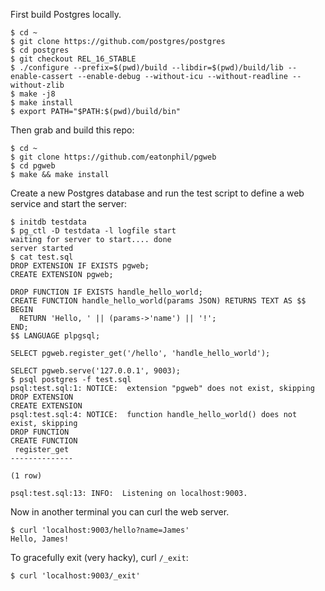 First build Postgres locally.

```console
$ cd ~
$ git clone https://github.com/postgres/postgres
$ cd postgres
$ git checkout REL_16_STABLE
$ ./configure --prefix=$(pwd)/build --libdir=$(pwd)/build/lib --enable-cassert --enable-debug --without-icu --without-readline --without-zlib
$ make -j8
$ make install
$ export PATH="$PATH:$(pwd)/build/bin"
```

Then grab and build this repo:

```console
$ cd ~
$ git clone https://github.com/eatonphil/pgweb
$ cd pgweb
$ make && make install
```

Create a new Postgres database and run the test script to define a web
service and start the server:

```
$ initdb testdata
$ pg_ctl -D testdata -l logfile start
waiting for server to start.... done
server started
$ cat test.sql
DROP EXTENSION IF EXISTS pgweb;
CREATE EXTENSION pgweb;

DROP FUNCTION IF EXISTS handle_hello_world;
CREATE FUNCTION handle_hello_world(params JSON) RETURNS TEXT AS $$
BEGIN
  RETURN 'Hello, ' || (params->'name') || '!';
END;
$$ LANGUAGE plpgsql;

SELECT pgweb.register_get('/hello', 'handle_hello_world');

SELECT pgweb.serve('127.0.0.1', 9003);
$ psql postgres -f test.sql
psql:test.sql:1: NOTICE:  extension "pgweb" does not exist, skipping
DROP EXTENSION
CREATE EXTENSION
psql:test.sql:4: NOTICE:  function handle_hello_world() does not exist, skipping
DROP FUNCTION
CREATE FUNCTION
 register_get
--------------

(1 row)

psql:test.sql:13: INFO:  Listening on localhost:9003.
```

Now in another terminal you can curl the web server.

```console
$ curl 'localhost:9003/hello?name=James'
Hello, James!
```

To gracefully exit (very hacky), curl `/_exit`:

```console
$ curl 'localhost:9003/_exit'
```
